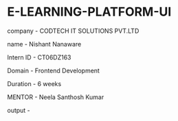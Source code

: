 # E-LEARNING-PLATFORM-UI

company - CODTECH IT SOLUTIONS PVT.LTD

name - Nishant Nanaware

Intern ID - CT06DZ163

Domain - Frontend Development

Duration - 6 weeks

MENTOR - Neela Santhosh Kumar

output -
